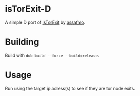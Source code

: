 # isTorExit-D
A simple D port of [isTorExit](https://github.com/assafmo/IsTorExit/blob/master/main.js) by [assafmo](https://github.com/assafmo).
# Building
Build with `dub build --force --build=release`.
# Usage
Run using the target ip adress(s) to see if they are tor node exits.